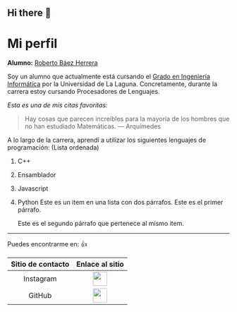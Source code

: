 ## Hi there 👋

# Mi perfil

**Alumno:** [Roberto Báez Herrera](https://campusingenieriaytecnologia2425.ull.es/user/view.php?id=24250901463&course=2425090148)

Soy un alumno que actualmente está cursando el [Grado en Ingeniería Informática](https://www.ull.es/grados/ingenieria-informatica/) por la Universidad de La Laguna.
Concretamente, durante la carrera estoy cursando Procesadores de Lenguajes.

*Esta es una de mis citas favoritas:*
>Hay cosas que parecen increíbles para la mayoría de los hombres que no han estudiado Matemáticas.  — Arquímedes


A lo largo de la carrera, aprendí a utilizar los siguientes lenguajes de programación: (Lista ordenada)

1. C++  

2. Ensamblador

3. Javascript

4. Python
   Este es un item en una lista con dos párrafos. Este es el primer párrafo.  

   Este es el segundo párrafo que pertenece al mismo item.

---

Puedes encontrarme en: :+1:
 
|     Sitio de contacto     | Enlace al sitio                                                                                                   |
| :-----------------------: | :---------------------------------------------------------------------------------------------------------------: |
| Instagram                    | [<img src="https://pngate.com/wp-content/uploads/2023/09/Instagram-logo-roundet-3d.png" width="32">](https://www.instagram.com/robertobaezz_/?utm_source=qr&igsh=cDY3amY3YnI2M3dx#)    
| GitHub                    | [<img src="https://avatars.githubusercontent.com/u/91560805?v=4" width="32">](https://github.com/RobertoBaezHerrera)                                               |

